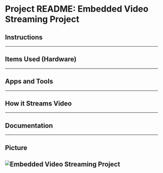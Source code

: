 # Project README: Embedded Video Streaming Project

## Instructions
---

## Items Used (Hardware)
---

## Apps and Tools
---

## How it Streams Video
---

## Documentation
---

## Picture
![Embedded Video Streaming Project](images/img1.jpg)
---
